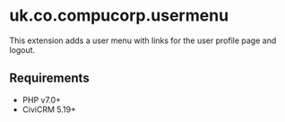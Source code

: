 # uk.co.compucorp.usermenu

This extension adds a user menu with links for the user profile page and logout.

## Requirements

* PHP v7.0+
* CiviCRM 5.19+
